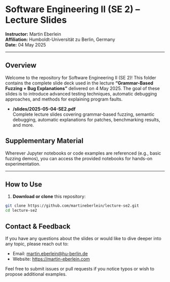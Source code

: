 # Software Engineering II (SE 2) – Lecture Slides

**Instructor:** Martin Eberlein  
**Affiliation:** Humboldt-Universität zu Berlin, Germany  
**Date:** 04 May 2025

---

## Overview

Welcome to the repository for Software Engineering II (SE 2)! This folder contains the complete slide deck used in the lecture **“Grammar-Based Fuzzing + Bug Explanations”** delivered on 4 May 2025. The goal of these slides is to introduce advanced testing techniques, automatic debugging approaches, and methods for explaining program faults.

- **/slides/2025-05-04-SE2.pdf**  
  Complete lecture slides covering grammar-based fuzzing, semantic debugging, automatic explanations for patches, benchmarking results, and more.

## Supplementary Material

Wherever Jupyter notebooks or code examples are referenced (e.g., basic fuzzing demos), you can access the provided notebooks for hands-on experimentation.

---

## How to Use

1. **Download or clone** this repository:
   
```bash
git clone https://github.com/martineberlein/lecture-se2.git
cd lecture-se2
```


## Contact & Feedback

If you have any questions about the slides or would like to dive deeper into any topic, please reach out to:

- Email: martin.eberlein@hu-berlin.de
- Website: https://martin-eberlein.com

Feel free to submit issues or pull requests if you notice typos or wish to propose additional examples.

    

